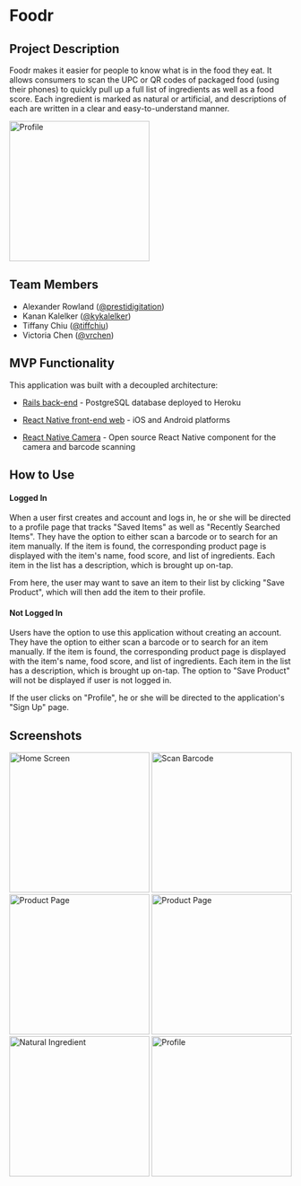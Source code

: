 # Foodr

## Project Description
Foodr makes it easier for people to know what is in the food they eat. It allows consumers to scan the UPC or QR codes of packaged food (using their phones) to quickly pull up a full list of ingredients as well as a food score. Each ingredient is marked as natural or artificial, and descriptions of each are written in a clear and easy-to-understand manner.

<img src="https://user-images.githubusercontent.com/17535817/29544405-ab52cc38-869c-11e7-966c-02b4d4e91587.gif" alt="Profile" width="250">


## Team Members
* Alexander Rowland ([@prestidigitation](http://github.com/prestidigitation))
* Kanan Kalelker ([@kykalelker](http://github.com/kykalelker))
* Tiffany Chiu ([@tiffchiu](http://github.com/tiffchiu))
* Victoria Chen ([@vrchen](http://github.com/vrchen))

## MVP Functionality
This application was built with a decoupled architecture:
  * [Rails back-end](https://github.com/tiffchiu/foodr/tree/master/foodr-backend) - PostgreSQL database deployed to Heroku 
  * [React Native front-end web](https://github.com/tiffchiu/foodr/tree/master/foodr-backend) - iOS and Android platforms

  * [React Native Camera](https://github.com/lwansbrough/react-native-camera) - Open source React Native component for the camera and barcode scanning

## How to Use
#### Logged In
When a user first creates and account and logs in, he or she will be directed to a profile page that tracks "Saved Items" as well as "Recently Searched Items". They have the option to either scan a barcode or to search for an item manually. If the item is found, the corresponding product page is displayed with the item's name, food score, and list of ingredients. Each item in the list has a description, which is brought up on-tap.

From here, the user may want to save an item to their list by clicking "Save Product", which will then add the item to their profile.


#### Not Logged In
Users have the option to use this application without creating an account. They have the option to either scan a barcode or to search for an item manually. If the item is found, the corresponding product page is displayed with the item's name, food score, and list of ingredients. Each item in the list has a description, which is brought up on-tap. The option to "Save Product" will not be displayed if user is not logged in.

If the user clicks on "Profile", he or she will be directed to the application's "Sign Up" page.


## Screenshots
<img src="https://user-images.githubusercontent.com/17535817/29544403-ab441242-869c-11e7-8ce1-a9d8ccc7cee2.png" alt="Home Screen" width="250"> <img src="https://user-images.githubusercontent.com/17535817/29544402-ab3f2d5e-869c-11e7-8368-fc4cf729b085.png" alt="Scan Barcode" width="250"> <img src="https://user-images.githubusercontent.com/17535817/29544400-ab3de64c-869c-11e7-8862-186c9fb4c47a.png" alt="Product Page" width="250"> <img src="https://user-images.githubusercontent.com/17535817/29544399-ab3de62e-869c-11e7-88c2-1fcaa4a41ac0.png" alt="Product Page" width="250"> <img src="https://user-images.githubusercontent.com/17535817/29544404-ab469b2a-869c-11e7-8970-0fdd62b97794.png" alt="Natural Ingredient" width="250"> <img src="https://user-images.githubusercontent.com/17535817/29544401-ab3e77e2-869c-11e7-8ab5-9f40f2167c90.png" alt="Profile" width="250">
